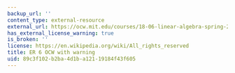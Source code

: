 ```yaml
---
backup_url: ''
content_type: external-resource
external_url: https://ocw.mit.edu/courses/18-06-linear-algebra-spring-2010/resources/lecture-1-the-geometry-of-linear-equations/
has_external_license_warning: true
is_broken: ''
license: https://en.wikipedia.org/wiki/All_rights_reserved
title: ER 6 OCW with warning
uid: 89c3f102-b2ba-4d1b-a121-19184f43f605
---
```

